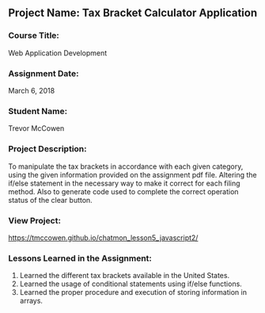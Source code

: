 ## Project Name:  Tax Bracket Calculator Application

### Course Title:
Web Application Development

### Assignment Date:  
March 6, 2018

### Student Name:  
Trevor McCowen

### Project Description:
To manipulate the tax brackets in accordance with each given category, using the given information provided on the assignment pdf file. Altering the if/else statement in the necessary way to make it correct for each filing method.
Also to generate code used to complete the correct operation status of the clear button.

### View Project:
https://tmccowen.github.io/chatmon_lesson5_javascript2/

### Lessons Learned in the Assignment:
1. Learned the different tax brackets available in the United States.
2. Learned the usage of conditional statements using if/else functions.
3. Learned the proper procedure and execution of storing information in arrays.

